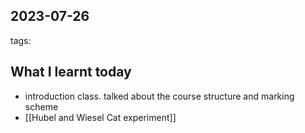 ## 2023-07-26 
tags: 

## What I learnt today
- introduction class. talked about the course structure and marking scheme
- [[Hubel and Wiesel Cat experiment]]